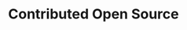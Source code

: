 ---
title: "Contributed Open Source"
description: "It’s been a bloody long ride, but Cinderblock has officially launched!"

url: contributed-open-source
draft: false

navigation:
  logo: "images/icons/opensource.png"
  logo_text: "Our Contributions"
  logo_text_color: "secblack"
  
  menu:
  - name: "Test 1"
    url: "/"
  - name: "Another 2"
    url: "/"
  - name: "Test 3"
    url: "/"

  navigation_button:
    enable: true
    icon: "far fa-user"
    label: "Log In"
    link: "#!"
  navigation_button_two:
    enable: true
    label: "Book Demo"
    link: "#!"

banner:
  bg_color: "#77cda2"
  subtitle: "We Are Delta"
  subtitle_color: ""
  title: "get fastest loan with smart way A seating home"
  title_color: ""
  description: "Lorem ipsum dolor sit amet, consetetur sadipscing elitr, diam nonumy eirmod tempor invidunt ut labore dolore magna"
  description_color: ""
  image: images/banner-about.png
  button:
    enable: true
    label: "Get started now"
    icon: "fas fa-arrow-right"
    link: "contact/"
  video_button:
    enable: true
    label: "Watch demo"
    video_url: "https://www.youtube.com/embed/dyZcRRWiuuw"

# image_and_content_block
image_and_content_block:
  enable: true
  blocks:
  - enable: true
    subtitle: "We Are Delta"
    title: "Lots of people love us, <br> and we're also."
    image: "images/content/compage/what-is-compage.svg"
    content_position: "right" # Value will be - "left/right"
    bg_color: ""
    content_color: ""
    content: |
      Vestibulum ante ipsum primis in faucibus orci luctus et ultrices posuere cubilia Curae; Donec velit neque, auctor sit amet aliquam vel, ullamcorper sit amet ligula estibulum.

      * luctus et ultrices uere cubia Curae Donec verglit
      * Neque auctor congue leo eget malesuada Vivamus
      * Sit amet dui Nulla quis lorem ut libero malesuada feugiat
      * Donec verglit neque, auctor congue leo  malesuada.

  - enable: true
    subtitle: "We Are Delta"
    title: "Lots of people love us, <br> and we're also."
    image: "images/content/compage/how-it-works.svg"
    content_position: "left" # Value will be - "left/right"
    bg_color: "#e9f1ff"
    content_color: ""
    content: |
      Vestibulum ante ipsum primis in faucibus orci luctus et ultrices posuere cubilia Curae; Donec velit neque, auctor sit amet aliquam vel, ullamcorper sit amet ligula estibulum.

      * luctus et ultrices uere cubia Curae Donec verglit
      * Neque auctor congue leo eget malesuada Vivamus
      * Sit amet dui Nulla quis lorem ut libero malesuada feugiat
      * Donec verglit neque, auctor congue leo  malesuada.

  - enable: true
    subtitle: "We Are Delta"
    title: "Lots of people love us, <br> and we're also."
    image: "images/content/compage/integrations-features.svg"
    content_position: "right" # Value will be - "left/right"
    bg_color: ""
    content_color: ""
    content: |
      Vestibulum ante ipsum primis in faucibus orci luctus et ultrices posuere cubilia Curae; Donec velit neque, auctor sit amet aliquam vel, ullamcorper sit amet ligula estibulum.

      * luctus et ultrices uere cubia Curae Donec verglit
      * Neque auctor congue leo eget malesuada Vivamus
      * Sit amet dui Nulla quis lorem ut libero malesuada feugiat
      * Donec verglit neque, auctor congue leo  malesuada.
  
call_to_action:
  enable: true
  title: "Start using <br/> Compage <br/> platform today..."
  title_color: "#fff"
  image: "images/call-to-actions/compage/robo-image.svg"
  button_label: "Get Started"
  button_link: "contact/"
  bg_color: "#77cda2"
  bottom_bg_color: "#091922"

footer:
  footer_light: false
---